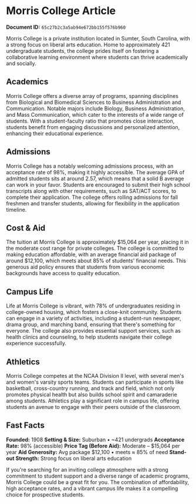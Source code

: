 # Morris College Article

**Document ID:** `65c27b2c3a5ab94e672bb155f576b960`

Morris College is a private institution located in Sumter, South Carolina, with a strong focus on liberal arts education. Home to approximately 421 undergraduate students, the college prides itself on fostering a collaborative learning environment where students can thrive academically and socially.

## Academics
Morris College offers a diverse array of programs, spanning disciplines from Biological and Biomedical Sciences to Business Administration and Communication. Notable majors include Biology, Business Administration, and Mass Communication, which cater to the interests of a wide range of students. With a student-faculty ratio that promotes close interaction, students benefit from engaging discussions and personalized attention, enhancing their educational experience.

## Admissions
Morris College has a notably welcoming admissions process, with an acceptance rate of 98%, making it highly accessible. The average GPA of admitted students sits at around 2.57, which means that a solid B average can work in your favor. Students are encouraged to submit their high school transcripts along with other requirements, such as SAT/ACT scores, to complete their application. The college offers rolling admissions for fall freshmen and transfer students, allowing for flexibility in the application timeline.

## Cost & Aid
The tuition at Morris College is approximately $15,064 per year, placing it in the moderate cost range for private colleges. The college is committed to making education affordable, with an average financial aid package of around $12,100, which meets about 85% of students' financial needs. This generous aid policy ensures that students from various economic backgrounds have access to quality education.

## Campus Life
Life at Morris College is vibrant, with 78% of undergraduates residing in college-owned housing, which fosters a close-knit community. Students can engage in a variety of activities, including a student-run newspaper, drama group, and marching band, ensuring that there's something for everyone. The college also provides essential support services, such as health clinics and counseling, to help students navigate their college experience successfully.

## Athletics
Morris College competes at the NCAA Division II level, with several men's and women's varsity sports teams. Students can participate in sports like basketball, cross-country running, and track and field, which not only promotes physical health but also builds school spirit and camaraderie among students. Athletics play a significant role in campus life, offering students an avenue to engage with their peers outside of the classroom.

## Fast Facts
**Founded:** 1908
**Setting & Size:** Suburban • ~421 undergrads
**Acceptance Rate:** 98% (accessible)
**Price Tag (Before Aid):** Moderate – $15,064 per year
**Aid Generosity:** Avg package $12,100 • meets ≈ 85% of need
**Stand-out Strength:** Strong focus on liberal arts education

If you're searching for an inviting college atmosphere with a strong commitment to student support and a diverse range of academic programs, Morris College could be a great fit for you. The combination of affordability, high acceptance rates, and a vibrant campus life makes it a compelling choice for prospective students.
